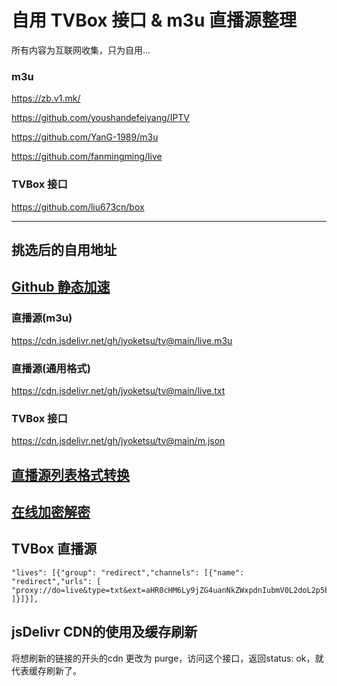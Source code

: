 # 自用 TVBox 接口 & m3u 直播源整理

所有内容为互联网收集，只为自用...

### m3u

https://zb.v1.mk/

https://github.com/youshandefeiyang/IPTV

https://github.com/YanG-1989/m3u

https://github.com/fanmingming/live

### TVBox 接口

https://github.com/liu673cn/box

---

## 挑选后的自用地址

## [Github 静态加速](https://github.abskoop.workers.dev/)

### 直播源(m3u)

https://cdn.jsdelivr.net/gh/jyoketsu/tv@main/live.m3u

### 直播源(通用格式)

https://cdn.jsdelivr.net/gh/jyoketsu/tv@main/live.txt

### TVBox 接口

https://cdn.jsdelivr.net/gh/jyoketsu/tv@main/m.json

## [直播源列表格式转换](https://guihet.com/tvlistconvert.html)

## [在线加密解密](https://tool.oschina.net/encrypt?type=3)

## TVBox 直播源

```
"lives": [{"group": "redirect","channels": [{"name": "redirect","urls": [
"proxy://do=live&type=txt&ext=aHR0cHM6Ly9jZG4uanNkZWxpdnIubmV0L2doL2p5b2tldHN1L3R2QG1haW4vbGl2ZS50eHQ="
]}]}],
```

## jsDelivr CDN的使用及缓存刷新
将想刷新的链接的开头的cdn 更改为 purge，访问这个接口，返回status: ok，就代表缓存刷新了。
